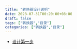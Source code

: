 ```yaml
---
title: "转换器设计说明"
date: 2023-07-31T00:20:00+08:00
draft: false
tags: ["转换器","目录"]
categories: ["转换器","目录"]
---
```


- [设计第一步](../01)